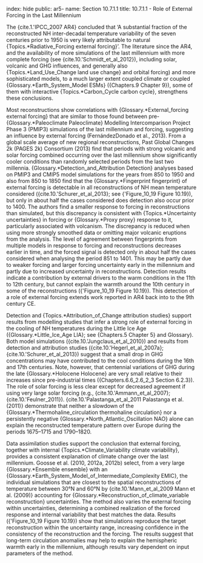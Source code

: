 index: hide
public: ar5-
name: Section 10.7.1.1
title: 10.7.1.1 - Role of External Forcing in the Last Millennium

The {cite.1.'IPCC_2007 AR4} concluded that ‘A substantial fraction of the reconstructed NH inter-decadal temperature variability of the seven centuries prior to 1950 is very likely attributable to natural {Topics.*Radiative_Forcing external forcing}’. The literature since the AR4, and the availability of more simulations of the last millennium with more complete forcing (see {cite.10.'Schmidt_et_al_2012}), including solar, volcanic and GHG influences, and generally also {Topics.*Land_Use_Change land use change} and orbital forcing) and more sophisticated models, to a much larger extent coupled climate or coupled {Glossary.*Earth_System_Model ESMs} ({Chapters.9 Chapter 9}), some of them with interactive {Topics.*Carbon_Cycle carbon cycle}, strengthens these conclusions.

Most reconstructions show correlations with {Glossary.*External_forcing external forcing} that are similar to those found between pre-{Glossary.*Paleoclimate Paleoclimate} Modelling Intercomparison Project Phase 3 (PMIP3) simulations of the last millennium and forcing, suggesting an influence by external forcing (FernándezDonado et al., 2013). From a global scale average of new regional reconstructions, Past Global Changes 2k (PAGES 2k) Consortium (2013) find that periods with strong volcanic and solar forcing combined occurring over the last millennium show significantly cooler conditions than randomly selected periods from the last two millennia. {Glossary.*Detection_and_Attribution Detection} analyses based on PMIP3 and CMIP5 model simulations for the years from 850 to 1950 and also from 850 to 1850 find that the {Glossary.*Fingerprint fingerprint} of external forcing is detectable in all reconstructions of NH mean temperature considered ({cite.10.'Schurer_et_al_2013}; see {'Figure_10_19 Figure 10.19}), but only in about half the cases considered does detection also occur prior to 1400. The authors find a smaller response to forcing in reconstructions than simulated, but this discrepancy is consistent with {Topics.*Uncertainty uncertainties} in forcing or {Glossary.*Proxy proxy} response to it, particularly associated with volcanism. The discrepancy is reduced when using more strongly smoothed data or omitting major volcanic eruptions from the analysis. The level of agreement between fingerprints from multiple models in response to forcing and reconstructions decreases earlier in time, and the forced signal is detected only in about half the cases considered when analysing the period 851 to 1401. This may be partly due to weaker forcing and larger forcing uncertainty early in the millennium and partly due to increased uncertainty in reconstructions. Detection results indicate a contribution by external drivers to the warm conditions in the 11th to 12th century, but cannot explain the warmth around the 10th century in some of the reconstructions ({'Figure_10_19 Figure 10.19}). This detection of a role of external forcing extends work reported in AR4 back into to the 9th century CE.

Detection and {Topics.*Attribution_of_Change attribution studies} support results from modelling studies that infer a strong role of external forcing in the cooling of NH temperatures during the Little Ice Age ({Glossary.*Little_Ice_Age LIA}; see {Chapters.5 Chapter 5} and Glossary). Both model simulations ({cite.10.'Jungclaus_et_al_2010}) and results from detection and attribution studies ({cite.10.'Hegerl_et_al_2007a}; {cite.10.'Schurer_et_al_2013}) suggest that a small drop in GHG concentrations may have contributed to the cool conditions during the 16th and 17th centuries. Note, however, that centennial variations of GHG during the late {Glossary.*Holocene Holocene} are very small relative to their increases since pre-industrial times ({Chapters.6.6_2.6_2_3 Section 6.2.3}). The role of solar forcing is less clear except for decreased agreement if using very large solar forcing (e.g., {cite.10.'Ammann_et_al_2007}; {cite.10.'Feulner_2011}). {cite.10.'Palastanga_et_al_2011 Palastanga et al. (2011)} demonstrate that neither a slowdown of the {Glossary.*Thermohaline_circulation thermohaline circulation} nor a persistently negative {Glossary.*North_Atlantic_Oscillation NAO} alone can explain the reconstructed temperature pattern over Europe during the periods 1675–1715 and 1790–1820.

Data assimilation studies support the conclusion that external forcing, together with internal {Topics.*Climate_Variability climate variability}, provides a consistent explanation of climate change over the last millennium. Goosse et al. (2010, 2012a, 2012b) select, from a very large {Glossary.*Ensemble ensemble} with an {Glossary.*Earth_System_Model_of_Intermediate_Complexity EMIC}, the individual simulations that are closest to the spatial reconstructions of temperature between 30°N and 60°N by {cite.10.'Mann_et_al_2009 Mann et al. (2009)} accounting for {Glossary.*Reconstruction_of_climate_variable reconstruction} uncertainties. The method also varies the external forcing within uncertainties, determining a combined realization of the forced response and internal variability that best matches the data. Results ({'Figure_10_19 Figure 10.19}) show that simulations reproduce the target reconstruction within the uncertainty range, increasing confidence in the consistency of the reconstruction and the forcing. The results suggest that long-term circulation anomalies may help to explain the hemispheric warmth early in the millennium, although results vary dependent on input parameters of the method.
